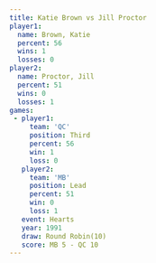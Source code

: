 ```yaml
---
title: Katie Brown vs Jill Proctor
player1:             
  name: Brown, Katie 
  percent: 56        
  wins: 1            
  losses: 0          
player2:             
  name: Proctor, Jill
  percent: 51        
  wins: 0            
  losses: 1          
games:
 - player1:         
     team: 'QC'     
     position: Third
     percent: 56    
     win: 1         
     loss: 0        
   player2:        
     team: 'MB'    
     position: Lead
     percent: 51   
     win: 0        
     loss: 1       
   event: Hearts        
   year: 1991           
   draw: Round Robin(10)
   score: MB 5 - QC 10  
---
```

